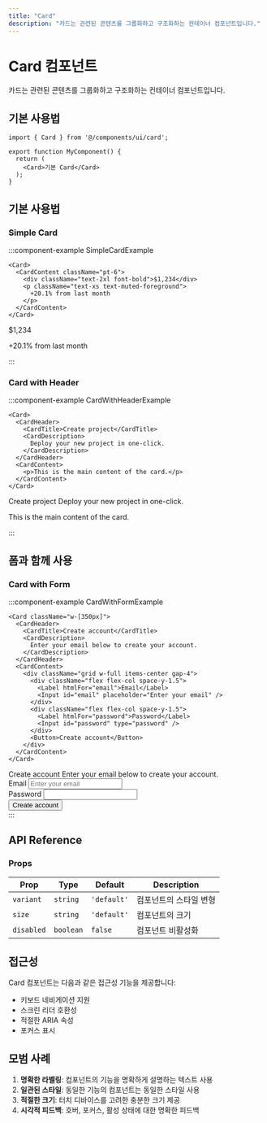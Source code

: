 ```yaml
---
title: "Card"
description: "카드는 관련된 콘텐츠를 그룹화하고 구조화하는 컨테이너 컴포넌트입니다."
---
```


# Card 컴포넌트

카드는 관련된 콘텐츠를 그룹화하고 구조화하는 컨테이너 컴포넌트입니다.

## 기본 사용법

```tsx
import { Card } from '@/components/ui/card';

export function MyComponent() {
  return (
    <Card>기본 Card</Card>
  );
}
```

## 기본 사용법

### Simple Card

:::component-example SimpleCardExample
```tsx
<Card>
  <CardContent className="pt-6">
    <div className="text-2xl font-bold">$1,234</div>
    <p className="text-xs text-muted-foreground">
      +20.1% from last month
    </p>
  </CardContent>
</Card>
```

<div>
<Card>
  <CardContent className="pt-6">
    <div className="text-2xl font-bold">$1,234</div>
    <p className="text-xs text-muted-foreground">
      +20.1% from last month
    </p>
  </CardContent>
</Card>
</div>
:::

### Card with Header

:::component-example CardWithHeaderExample
```tsx
<Card>
  <CardHeader>
    <CardTitle>Create project</CardTitle>
    <CardDescription>
      Deploy your new project in one-click.
    </CardDescription>
  </CardHeader>
  <CardContent>
    <p>This is the main content of the card.</p>
  </CardContent>
</Card>
```

<div>
<Card>
  <CardHeader>
    <CardTitle>Create project</CardTitle>
    <CardDescription>
      Deploy your new project in one-click.
    </CardDescription>
  </CardHeader>
  <CardContent>
    <p>This is the main content of the card.</p>
  </CardContent>
</Card>
</div>
:::

## 폼과 함께 사용

### Card with Form

:::component-example CardWithFormExample
```tsx
<Card className="w-[350px]">
  <CardHeader>
    <CardTitle>Create account</CardTitle>
    <CardDescription>
      Enter your email below to create your account.
    </CardDescription>
  </CardHeader>
  <CardContent>
    <div className="grid w-full items-center gap-4">
      <div className="flex flex-col space-y-1.5">
        <Label htmlFor="email">Email</Label>
        <Input id="email" placeholder="Enter your email" />
      </div>
      <div className="flex flex-col space-y-1.5">
        <Label htmlFor="password">Password</Label>
        <Input id="password" type="password" />
      </div>
      <Button>Create account</Button>
    </div>
  </CardContent>
</Card>
```

<div>
<Card className="w-[350px]">
  <CardHeader>
    <CardTitle>Create account</CardTitle>
    <CardDescription>
      Enter your email below to create your account.
    </CardDescription>
  </CardHeader>
  <CardContent>
    <div className="grid w-full items-center gap-4">
      <div className="flex flex-col space-y-1.5">
        <Label htmlFor="email">Email</Label>
        <Input id="email" placeholder="Enter your email" />
      </div>
      <div className="flex flex-col space-y-1.5">
        <Label htmlFor="password">Password</Label>
        <Input id="password" type="password" />
      </div>
      <Button>Create account</Button>
    </div>
  </CardContent>
</Card>
</div>
:::

## API Reference

### Props

| Prop | Type | Default | Description |
|------|------|---------|-------------|
| `variant` | `string` | `'default'` | 컴포넌트의 스타일 변형 |
| `size` | `string` | `'default'` | 컴포넌트의 크기 |
| `disabled` | `boolean` | `false` | 컴포넌트 비활성화 |

## 접근성

Card 컴포넌트는 다음과 같은 접근성 기능을 제공합니다:

- 키보드 네비게이션 지원
- 스크린 리더 호환성
- 적절한 ARIA 속성
- 포커스 표시

## 모범 사례

1. **명확한 라벨링**: 컴포넌트의 기능을 명확하게 설명하는 텍스트 사용
2. **일관된 스타일**: 동일한 기능의 컴포넌트는 동일한 스타일 사용
3. **적절한 크기**: 터치 디바이스를 고려한 충분한 크기 제공
4. **시각적 피드백**: 호버, 포커스, 활성 상태에 대한 명확한 피드백
